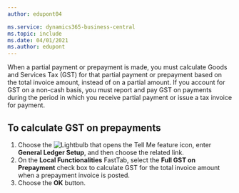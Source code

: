 ```yaml
---
author: edupont04

ms.service: dynamics365-business-central
ms.topic: include
ms.date: 04/01/2021
ms.author: edupont
---
```

When a partial payment or prepayment is made, you must calculate Goods and Services Tax (GST) for that partial payment or prepayment based on the total invoice amount, instead of on a partial amount. If you account for GST on a non-cash basis, you must report and pay GST on payments during the period in which you receive partial payment or issue a tax invoice for payment.  

## To calculate GST on prepayments  

1. Choose the ![Lightbulb that opens the Tell Me feature](../../../media/ui-search/search_small.png "Tell me what you want to do") icon, enter **General Ledger Setup**, and then choose the related link.  
2. On the **Local Functionalities** FastTab, select the **Full GST on Prepayment** check box to calculate GST for the total invoice amount when a prepayment invoice is posted.  
3. Choose the **OK** button.  
